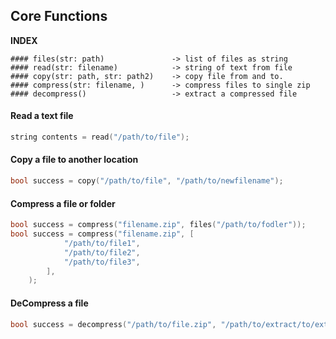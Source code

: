 ## Core Functions

__INDEX__

```
#### files(str: path)               -> list of files as string
#### read(str: filename)            -> string of text from file
#### copy(str: path, str: path2)    -> copy file from and to.
#### compress(str: filename, )      -> compress files to single zip
#### decompress()                   -> extract a compressed file
```

#### Read a text file
```c
string contents = read("/path/to/file");
```

#### Copy a file to another location
```c
bool success = copy("/path/to/file", "/path/to/newfilename");
```


#### Compress a file or folder
```c
bool success = compress("filename.zip", files("/path/to/fodler"));
bool success = compress("filename.zip", [
            "/path/to/file1",
            "/path/to/file2",
            "/path/to/file3",
        ],
    );
```

#### DeCompress a file
```c
bool success = decompress("/path/to/file.zip", "/path/to/extract/to/extract");
```
